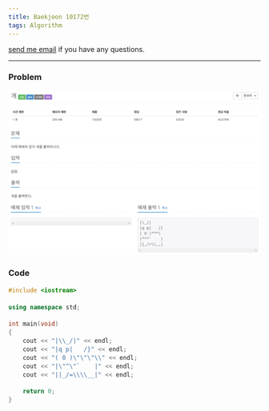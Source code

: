 ```yaml
---
title: Baekjoon 10172번
tags: Algorithm
---
```


[send me email](mailto:jewel7492@gmail.com) if you have any questions.

<!--more-->

---
### Problem   
![그림1](/assets/Baekjoon/10172/1.PNG)  

### Code  
```cpp
#include <iostream> 

using namespace std;
 
int main(void)
{
    cout << "|\\_/|" << endl;
    cout << "|q p|   /}" << endl;
    cout << "( 0 )\"\"\"\\" << endl;
    cout << "|\"^\"`    |" << endl;
    cout << "||_/=\\\\__|" << endl;
    
    return 0;
}
```